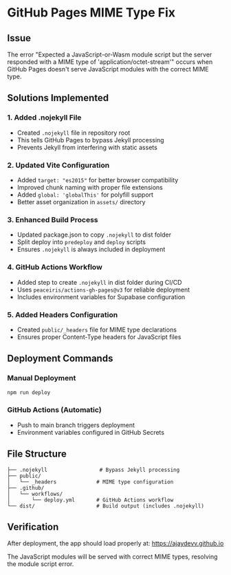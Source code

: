 # GitHub Pages MIME Type Fix

## Issue
The error "Expected a JavaScript-or-Wasm module script but the server responded with a MIME type of 'application/octet-stream'" occurs when GitHub Pages doesn't serve JavaScript modules with the correct MIME type.

## Solutions Implemented

### 1. Added .nojekyll File
- Created `.nojekyll` file in repository root
- This tells GitHub Pages to bypass Jekyll processing
- Prevents Jekyll from interfering with static assets

### 2. Updated Vite Configuration
- Added `target: "es2015"` for better browser compatibility
- Improved chunk naming with proper file extensions
- Added `global: 'globalThis'` for polyfill support
- Better asset organization in `assets/` directory

### 3. Enhanced Build Process
- Updated package.json to copy `.nojekyll` to dist folder
- Split deploy into `predeploy` and `deploy` scripts
- Ensures `.nojekyll` is always included in deployment

### 4. GitHub Actions Workflow
- Added step to create `.nojekyll` in dist folder during CI/CD
- Uses `peaceiris/actions-gh-pages@v3` for reliable deployment
- Includes environment variables for Supabase configuration

### 5. Added Headers Configuration
- Created `public/_headers` file for MIME type declarations
- Ensures proper Content-Type headers for JavaScript files

## Deployment Commands

### Manual Deployment
```bash
npm run deploy
```

### GitHub Actions (Automatic)
- Push to main branch triggers deployment
- Environment variables configured in GitHub Secrets

## File Structure
```
├── .nojekyll                 # Bypass Jekyll processing
├── public/
│   └── _headers             # MIME type configuration
├── .github/
│   └── workflows/
│       └── deploy.yml       # GitHub Actions workflow
└── dist/                    # Build output (includes .nojekyll)
```

## Verification
After deployment, the app should load properly at:
https://ajaydevv.github.io

The JavaScript modules will be served with correct MIME types, resolving the module script error.